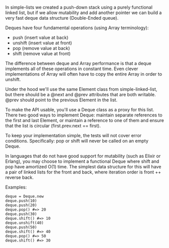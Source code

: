 In simple-lists we created a push-down stack using a purely
functional linked list, but if we allow mutability and add another
pointer we can build a very fast deque data structure (Double-Ended
queue).

Deques have four fundamental operations (using Array terminology):

* push (insert value at back)
* unshift (insert value at front)
* pop (remove value at back)
* shift (remove value at front)

The difference between deque and Array performance is that a deque
implements all of these operations in constant time. Even clever
implementations of Array will often have to copy the entire Array
in order to unshift.

Under the hood we'll use the same Element class from
simple-linked-list, but there should be a @next and @prev attributes
that are both writable. @prev should point to the previous Element in
the list.

To make the API usable, you'll use a Deque class as a proxy for this
list. There two good ways to implement Deque: maintain separate references to the
first and last Element, or maintain a reference to one of them and
ensure that the list is circular (first.prev.next == first).

To keep your implementation simple, the tests will not cover error
conditions. Specifically: pop or shift will never be called on an empty Deque.

In languages that do not have good support for mutability (such as
Elixir or Erlang), you may choose to implement a functional Deque
where shift and pop have amortized O(1) time. The simplest data structure
for this will have a pair of linked lists for the front and back,
where iteration order is front ++ reverse back.

Examples:

    deque = Deque.new
    deque.push(10)
    deque.push(20)
    deque.pop() #=> 20
    deque.push(30)
    deque.shift() #=> 10
    deque.unshift(40)
    deque.push(50)
    deque.shift() #=> 40
    deque.pop() #=> 50
    deque.shift() #=> 30
